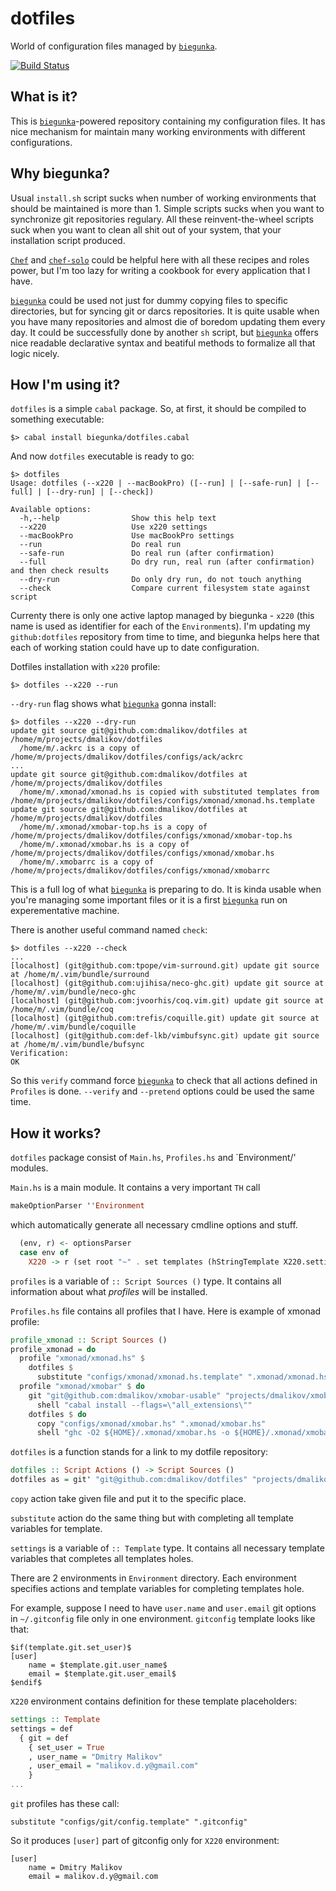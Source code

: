 # dotfiles

World of configuration files managed by [`biegunka`][biegunka].

[![Build Status](https://drone.io/github.com/dmalikov/dotfiles/status.png)](https://drone.io/github.com/dmalikov/dotfiles/latest)

## What is it?

This is [`biegunka`][biegunka]-powered repository containing my configuration
files. It has nice mechanism for maintain many working environments with
different configurations.

## Why biegunka?

Usual `install.sh` script sucks when number of working environments that should
be maintained is more than 1. Simple scripts sucks when you want to synchronize
git repositories regulary. All these reinvent-the-wheel scripts suck when you
want to clean all shit out of your system, that your installation script
produced.

[`Chef`][chef] and
[`chef-solo`][chef-solo] could be helpful here
with all these recipes and roles power, but I'm too lazy for writing a cookbook
for every application that I have.

[`biegunka`][biegunka] could be used not just for dummy copying files to
specific directories, but for syncing git or darcs repositories. It is quite
usable when you have many repositories and almost die of boredom updating them
every day.  It could be successfully done by another `sh` script, but
[`biegunka`][biegunka] offers nice readable declarative syntax and beatiful
methods to formalize all that logic nicely.

## How I'm using it?

`dotfiles` is a simple `cabal` package. So, at first, it should be compiled to
something executable:

```
$> cabal install biegunka/dotfiles.cabal
```

And now `dotfiles` executable is ready to go:

```
$> dotfiles
Usage: dotfiles (--x220 | --macBookPro) ([--run] | [--safe-run] | [--full] | [--dry-run] | [--check])

Available options:
  -h,--help                Show this help text
  --x220                   Use x220 settings
  --macBookPro             Use macBookPro settings
  --run                    Do real run
  --safe-run               Do real run (after confirmation)
  --full                   Do dry run, real run (after confirmation) and then check results
  --dry-run                Do only dry run, do not touch anything
  --check                  Compare current filesystem state against script
```

Currenty there is only one active laptop managed by biegunka - `x220`
(this name is used as identifier for each of the `Environment`s). I'm
updating my `github:dotfiles` repository from time to time, and biegunka helps
here that each of working station could have up to date configuration.

Dotfiles installation with `x220` profile:

```
$> dotfiles --x220 --run
```

`--dry-run` flag shows what [`biegunka`][biegunka] gonna install:

```
$> dotfiles --x220 --dry-run
update git source git@github.com:dmalikov/dotfiles at /home/m/projects/dmalikov/dotfiles
  /home/m/.ackrc is a copy of /home/m/projects/dmalikov/dotfiles/configs/ack/ackrc
...
update git source git@github.com:dmalikov/dotfiles at /home/m/projects/dmalikov/dotfiles
  /home/m/.xmonad/xmonad.hs is copied with substituted templates from /home/m/projects/dmalikov/dotfiles/configs/xmonad/xmonad.hs.template
update git source git@github.com:dmalikov/dotfiles at /home/m/projects/dmalikov/dotfiles
  /home/m/.xmonad/xmobar-top.hs is a copy of /home/m/projects/dmalikov/dotfiles/configs/xmonad/xmobar-top.hs
  /home/m/.xmonad/xmobar.hs is a copy of /home/m/projects/dmalikov/dotfiles/configs/xmonad/xmobar.hs
  /home/m/.xmobarrc is a copy of /home/m/projects/dmalikov/dotfiles/configs/xmonad/xmobarrc

```
This is a full log of what [`biegunka`][biegunka] is preparing to do. It is
kinda usable when you're managing some important files or it is a first
[`biegunka`][biegunka] run on experementative machine.


There is another useful command named `check`:
```
$> dotfiles --x220 --check
...
[localhost] (git@github.com:tpope/vim-surround.git) update git source at /home/m/.vim/bundle/surround
[localhost] (git@github.com:ujihisa/neco-ghc.git) update git source at /home/m/.vim/bundle/neco-ghc
[localhost] (git@github.com:jvoorhis/coq.vim.git) update git source at /home/m/.vim/bundle/coq
[localhost] (git@github.com:trefis/coquille.git) update git source at /home/m/.vim/bundle/coquille
[localhost] (git@github.com:def-lkb/vimbufsync.git) update git source at /home/m/.vim/bundle/bufsync
Verification:
OK
```
So this `verify` command force [`biegunka`][biegunka] to check that all actions
defined in `Profiles` is done. `--verify` and `--pretend` options could be used
the same time.

## How it works?

`dotfiles` package consist of `Main.hs`, `Profiles.hs` and `Environment/'
modules.

`Main.hs` is a main module. It contains a very important `TH` call

```haskell
makeOptionParser ''Environment
```

which automatically generate all necessary cmdline options and stuff.

```haskell
  (env, r) <- optionsParser
  case env of
    X220 -> r (set root "~" . set templates (hStringTemplate X220.settings)) X220.profiles
```

`profiles` is a variable of `:: Script Sources ()` type. It contains all
information about what _profiles_ will be installed.

`Profiles.hs` file contains all profiles that I have. Here is example of xmonad
profile:

```haskell
profile_xmonad :: Script Sources ()
profile_xmonad = do
  profile "xmonad/xmonad.hs" $
    dotfiles $
      substitute "configs/xmonad/xmonad.hs.template" ".xmonad/xmonad.hs"
  profile "xmonad/xmobar" $ do
    git "git@github.com:dmalikov/xmobar-usable" "projects/dmalikov/xmobar-usable" $
      shell "cabal install --flags=\"all_extensions\""
    dotfiles $ do
      copy "configs/xmonad/xmobar.hs" ".xmonad/xmobar.hs"
      shell "ghc -O2 ${HOME}/.xmonad/xmobar.hs -o ${HOME}/.xmonad/xmobar -fforce-recomp"
```

`dotfiles` is a function stands for a link to my dotfile repository:

``` haskell
dotfiles :: Script Actions () -> Script Sources ()
dotfiles as = git' "git@github.com:dmalikov/dotfiles" "projects/dmalikov/dotfiles" $ def & actions .~ as
```

`copy` action take given file and put it to the specific place.

`substitute` action do the same thing but with completing all template
variables for template.

`settings` is a variable of `:: Template` type. It contains all necessary
template variables that completes all templates holes.

There are 2 environments in `Environment` directory. Each environment specifies
actions and template variables for completing templates hole.

For example, suppose I need to have `user.name` and `user.email` git options in
`~/.gitconfig` file only in one environment. `gitconfig` template looks like
that:

```
$if(template.git.set_user)$
[user]
    name = $template.git.user_name$
    email = $template.git.user_email$
$endif$
```

`X220` environment contains definition for these template placeholders:

```haskell
settings :: Template
settings = def
  { git = def
    { set_user = True
    , user_name = "Dmitry Malikov"
    , user_email = "malikov.d.y@gmail.com"
    }
...
```

`git` profiles has these call:

```
substitute "configs/git/config.template" ".gitconfig"
```

So it produces `[user]` part of gitconfig only for `X220` environment:

```
[user]
    name = Dmitry Malikov
    email = malikov.d.y@gmail.com
```

[biegunka]: https://github.com/biegunka
[chef]: https://github.com/opscode/chef
[chef-solo]: http://docs.opscode.com/chef_solo.html
